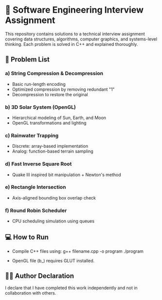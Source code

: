 # 🧠 Software Engineering Interview Assignment

This repository contains solutions to a technical interview assignment covering data structures, algorithms, computer graphics, and systems-level thinking. Each problem is solved in C++ and explained thoroughly.

## 📌 Problem List

### a) String Compression & Decompression
- Basic run-length encoding
- Optimized compression by removing redundant "1"
- Decompression to restore the original

### b) 3D Solar System (OpenGL)
- Hierarchical modeling of Sun, Earth, and Moon
- OpenGL transformations and lighting

### c) Rainwater Trapping
- Discrete: array-based implementation
- Analog: function-based terrain sampling

### d) Fast Inverse Square Root
- Quake III inspired bit manipulation + Newton's method

### e) Rectangle Intersection
- Axis-aligned bounding box overlap check

### f) Round Robin Scheduler
- CPU scheduling simulation using queues

## 💻 How to Run

- Compile C++ files using:
  g++ filename.cpp -o program
  ./program

- OpenGL file (b_) requires GLUT installed.

## 🧑‍💻 Author Declaration

I declare that I have completed this work independently and not in collaboration with others.
